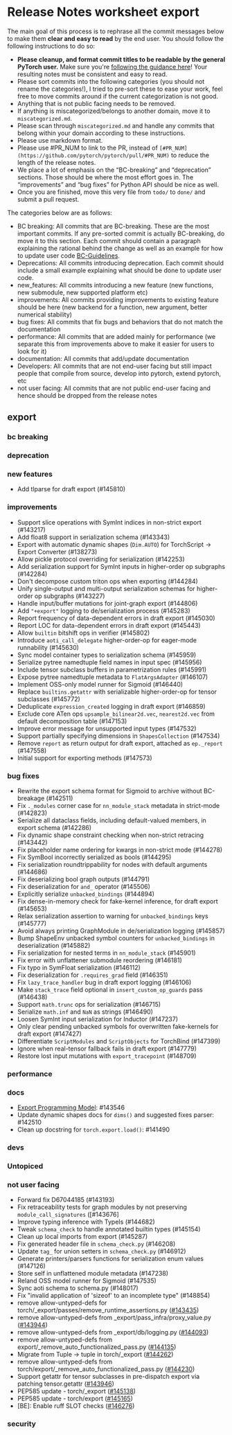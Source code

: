 
# Release Notes worksheet export

The main goal of this process is to rephrase all the commit messages below to make them **clear and easy to read** by the end user. You should follow the following instructions to do so:

* **Please cleanup, and format commit titles to be readable by the general PyTorch user.** Make sure you're [following the guidance here](https://docs.google.com/document/d/14OmgGBr1w6gl1VO47GGGdwrIaUNr92DFhQbY_NEk8mQ/edit)! Your resulting notes must be consistent and easy to read.
* Please sort commits into the following categories (you should not rename the categories!), I tried to pre-sort these to ease your work, feel free to move commits around if the current categorization is not good.
* Anything that is not public facing needs to be removed.
* If anything is miscategorized/belongs to another domain, move it to `miscategorized.md`.
* Please scan through `miscategorized.md` and handle any commits that belong within your domain according to these instructions.
* Please use markdown format.
* Please use #PR_NUM to link to the PR, instead of `[#PR_NUM](https://github.com/pytorch/pytorch/pull/#PR_NUM)` to reduce the length of the release notes.
* We place a lot of emphasis on the “BC-breaking” and “deprecation” sections. Those should be where the most effort goes in. The “improvements” and “bug fixes” for Python API should be nice as well.
* Once you are finished, move this very file from `todo/` to `done/` and submit a pull request.

The categories below are as follows:

* BC breaking: All commits that are BC-breaking. These are the most important commits. If any pre-sorted commit is actually BC-breaking, do move it to this section. Each commit should contain a paragraph explaining the rational behind the change as well as an example for how to update user code [BC-Guidelines](https://docs.google.com/document/d/14OmgGBr1w6gl1VO47GGGdwrIaUNr92DFhQbY_NEk8mQ/edit#heading=h.a9htwgvvec1m).
* Deprecations: All commits introducing deprecation. Each commit should include a small example explaining what should be done to update user code.
* new_features: All commits introducing a new feature (new functions, new submodule, new supported platform etc)
* improvements: All commits providing improvements to existing feature should be here (new backend for a function, new argument, better numerical stability)
* bug fixes: All commits that fix bugs and behaviors that do not match the documentation
* performance: All commits that are added mainly for performance (we separate this from improvements above to make it easier for users to look for it)
* documentation: All commits that add/update documentation
* Developers: All commits that are not end-user facing but still impact people that compile from source, develop into pytorch, extend pytorch, etc
* not user facing: All commits that are not public end-user facing and hence should be dropped from the release notes

## export
### bc breaking
### deprecation
### new features
- Add tlparse for draft export (#145810)
### improvements
- Support slice operations with SymInt indices in non-strict export (#143217)
- Add float8 support in serialization schema (#143343)
- Export with automatic dynamic shapes (`Dim.AUTO`) for TorchScript -> Export Converter (#138273)
- Allow pickle protocol overriding for serialization (#142253)
- Add serialization support for SymInt inputs in higher-order op subgraphs (#142284)
- Don't decompose custom triton ops when exporting (#144284)
- Unify single-output and multi-output serialization schemas for higher-order op subgraphs (#143227)
- Handle input/buffer mutations for joint-graph export (#144806)
- Add `"+export"` logging to de/serialization process (#145283)
- Report frequency of data-dependent errors in draft export (#145030)
- Report LOC for data-dependent errors in draft export (#145443)
- Allow `builtin` bitshift ops in verifier (#145802)
- Introduce `aoti_call_delegate` higher-order-op for eager-mode runnability (#145630)
- Sync model container types to serialization schema (#145959)
- Serialize pytree namedtuple field names in input spec (#145956)
- Include tensor subclass buffers in parametrization rules (#145991)
- Expose pytree namedtuple metadata to `FlatArgsAdapter` (#146107)
- Implement OSS-only model runner for Sigmoid (#146440)
- Replace `builtins.getattr` with serializable higher-order-op for tensor subclasses (#145772)
- Deduplicate `expression_created` logging in draft export (#146859)
- Exclude core ATen ops `upsample_bilinear2d.vec`, `nearest2d.vec` from default decomposition table (#147153)
- Improve error message for unsupported input types (#147532)
- Support partially specifying dimensions in `ShapesCollection` (#147534)
- Remove `report` as return output for draft export, attached as `ep._report` (#147558)
- Initial support for exporting methods (#147573)
### bug fixes
- Rewrite the export schema format for Sigmoid to archive without BC-breakage (#142511)
- Fix `._modules` corner case for `nn_module_stack` metadata in strict-mode (#142823)
- Serialize all dataclass fields, including default-valued members, in export schema (#142286)
- Fix dynamic shape constraint checking when non-strict retracing (#143442)
- Fix placeholder name ordering for kwargs in non-strict mode (#144278)
- Fix SymBool incorrectly serialized as bools (#144295)
- Fix serialization roundtrippability for nodes with default arguments (#144686)
- Fix deserializing bool graph outputs (#144791)
- Fix deserialization for `and_` operator (#145506)
- Explicitly serialize `unbacked_bindings` (#144894)
- Fix dense-in-memory check for fake-kernel inference, for draft export (#145653)
- Relax serialization assertion to warning for `unbacked_bindings` keys (#145777)
- Avoid always printing GraphModule in de/serialization logging (#145857)
- Bump ShapeEnv unbacked symbol counters for `unbacked_bindings` in deserialization (#145882)
- Fix serialization for nested terms in `nn_module_stack` (#145901)
- Fix error with unflattener submodule reordering (#146181)
- Fix typo in SymFloat serialization (#146112)
- Fix deserialization for `.requires_grad` field (#146351)
- Fix `lazy_trace_handler` bug in draft export logging (#146106)
- Make `stack_trace` field optional in `insert_custom_op_guards` pass (#146438)
- Support `math.trunc` ops for serialization (#146715)
- Serialize `math.inf` and `NaN` as strings (#146490)
- Loosen SymInt input serialization for Inductor (#147237)
- Only clear pending unbacked symbols for overwritten fake-kernels for draft export (#147427)
- Differentiate `ScriptModules` and `ScriptObjects` for TorchBind (#147399)
- Ignore when real-tensor fallback fails in draft export (#147779)
- Restore lost input mutations with `export_tracepoint` (#148709)
### performance
### docs
- [Export Programming Model](https://pytorch.org/docs/main/export.programming_model.html): #143546
- Update dynamic shapes docs for `dims()` and suggested fixes parser: #142510
- Clean up docstring for `torch.export.load()`: #141490
### devs
### Untopiced
### not user facing
- Forward fix D67044185 (#143193)
- Fix retraceability tests for graph modules by not preserving `module_call_signatures` ([#143676]
- Improve typing inference with TypeIs (#144682)
- Tweak `schema_check` to handle annotated builtin types (#145154)
- Clean up local imports from export (#145287)
- Fix generated header file in `schema_check.py` (#146208)
- Update `tag_` for union setters in `schema_check.py` (#146912)
- Generate printers/parsers functions for serialization enum values (#147126)
- Store self in unflattened module metadata (#147238)
- Reland OSS model runner for Sigmoid (#147535)
- Sync aoti schema to schema.py (#148017)
- Fix "invalid application of 'sizeof' to an incomplete type" (#148854)
- remove allow-untyped-defs for torch/_export/passes/remove_runtime_assertions.py ([#143435](https://github.com/pytorch/pytorch/pull/143435))
- remove allow-untyped-defs from _export/pass_infra/proxy_value.py ([#143944](https://github.com/pytorch/pytorch/pull/143944))
- remove allow-untyped-defs from _export/db/logging.py ([#144093](https://github.com/pytorch/pytorch/pull/144093))
- remove allow-untyped-defs from export/_remove_auto_functionalized_pass.py ([#144135](https://github.com/pytorch/pytorch/pull/144135))
- Migrate from Tuple -> tuple in torch/_export ([#144262](https://github.com/pytorch/pytorch/pull/144262))
- remove allow-untyped-defs from torch/export/_remove_auto_functionalized_pass.py ([#144230](https://github.com/pytorch/pytorch/pull/144230))
- Support getattr for tensor subclasses in pre-dispatch export via patching tensor.getattr ([#143946](https://github.com/pytorch/pytorch/pull/143946))
- PEP585 update - torch/_export ([#145138](https://github.com/pytorch/pytorch/pull/145138))
- PEP585 update - torch/export ([#145165](https://github.com/pytorch/pytorch/pull/145165))
- [BE]: Enable ruff SLOT checks ([#146276](https://github.com/pytorch/pytorch/pull/146276))
### security
